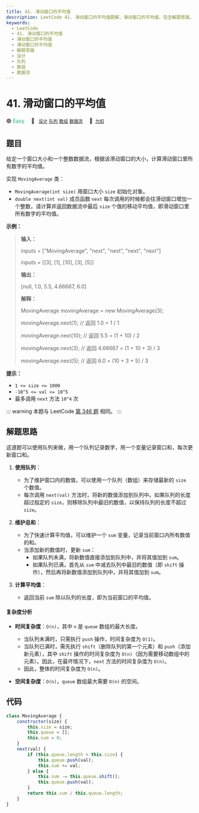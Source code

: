 ```yaml
---
title: 41. 滑动窗口的平均值
description: LeetCode 41. 滑动窗口的平均值题解，滑动窗口的平均值，包含解题思路、复杂度分析以及完整的 JavaScript 代码实现。
keywords:
  - LeetCode
  - 41. 滑动窗口的平均值
  - 滑动窗口的平均值
  - 滑动窗口的平均值
  - 解题思路
  - 设计
  - 队列
  - 数组
  - 数据流
---
```


# 41. 滑动窗口的平均值

🟢 <font color=#15bd66>Easy</font>&emsp; 🔖&ensp; [`设计`](/tag/design.md) [`队列`](/tag/queue.md) [`数组`](/tag/array.md) [`数据流`](/tag/data-stream.md)&emsp; 🔗&ensp;[`力扣`](https://leetcode.cn/problems/qIsx9U)

## 题目

给定一个窗口大小和一个整数数据流，根据该滑动窗口的大小，计算滑动窗口里所有数字的平均值。

实现 `MovingAverage` 类：

- `MovingAverage(int size)` 用窗口大小 `size` 初始化对象。
- `double next(int val)` 成员函数 `next` 每次调用的时候都会往滑动窗口增加一个整数，请计算并返回数据流中最后 `size` 个值的移动平均值，即滑动窗口里所有数字的平均值。

**示例：**

> **输入：**
>
> inputs = ["MovingAverage", "next", "next", "next", "next"]
>
> inputs = [[3], [1], [10], [3], [5]]
>
> **输出：**
>
> [null, 1.0, 5.5, 4.66667, 6.0]
>
> **解释：**
>
> MovingAverage movingAverage = new MovingAverage(3);
>
> movingAverage.next(1); // 返回 1.0 = 1 / 1
>
> movingAverage.next(10); // 返回 5.5 = (1 + 10) / 2
>
> movingAverage.next(3); // 返回 4.66667 = (1 + 10 + 3) / 3
>
> movingAverage.next(5); // 返回 6.0 = (10 + 3 + 5) / 3

**提示：**

- `1 <= size <= 1000`
- `-10^5 <= val <= 10^5`
- 最多调用 `next` 方法 `10^4` 次

::: warning
本题与 LeetCode [第 346 题](../problem/0346.md) 相同。
:::

## 解题思路

这道题可以使用队列来做，用一个队列记录数字，用一个变量记录窗口和，每次更新窗口和。

1. **使用队列**：

   - 为了维护窗口内的数值，可以使用一个队列（数组）来存储最新的 `size` 个数值。
   - 每次调用 `next(val)` 方法时，将新的数值添加到队列中。如果队列的长度超过指定的 `size`，则移除队列中最旧的数值，以保持队列的长度不超过 `size`。

2. **维护总和**：

   - 为了快速计算平均值，可以维护一个 `sum` 变量，记录当前窗口内所有数值的和。
   - 当添加新的数值时，更新 `sum`：
     - 如果队列未满，将新数值直接添加到队列中，并将其值加到 `sum`。
     - 如果队列已满，首先从 `sum` 中减去队列中最旧的数值（即 `shift` 操作），然后再将新数值添加到队列中，并将其值加到 `sum`。

3. **计算平均值**：
   - 返回当前 `sum` 除以队列的长度，即为当前窗口的平均值。

#### 复杂度分析

- **时间复杂度**：`O(n)`，其中 `n` 是 `queue` 数组的最大长度。

  - 当队列未满时，只需执行 `push` 操作，时间复杂度为 `O(1)`。
  - 当队列已满时，需先执行 `shift`（删除队列的第一个元素）和 `push`（添加新元素），其中 `shift` 操作的时间复杂度为 `O(n)`（因为需要移动数组中的元素）。因此，在最坏情况下，`next` 方法的时间复杂度为 `O(n)`。
  - 因此，整体的时间复杂度为 `O(n)`。

- **空间复杂度**：`O(n)`，`queue` 数组最大需要 `O(n)` 的空间。

## 代码

```javascript
class MovingAverage {
	constructor(size) {
		this.size = size;
		this.queue = [];
		this.sum = 0;
	}
	next(val) {
		if (this.queue.length < this.size) {
			this.queue.push(val);
			this.sum += val;
		} else {
			this.sum -= this.queue.shift();
			this.queue.push(val);
		}
		return this.sum / this.queue.length;
	}
}
```
